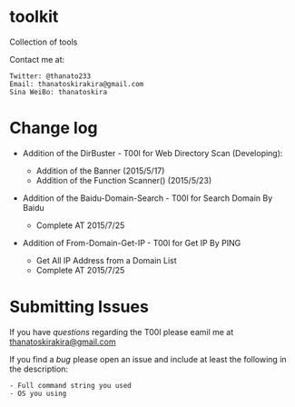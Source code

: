 # toolkit
Collection of tools

Contact me at:

    Twitter: @thanato233
    Email: thanatoskirakira@gmail.com
    Sina WeiBo: thanatoskira

Change log
==========

- Addition of the DirBuster - T00l for Web Directory Scan (Developing):
    - Addition of the Banner (2015/5/17)
    - Addition of the Function Scanner() (2015/5/23)

- Addition of the Baidu-Domain-Search - T00l for Search Domain By Baidu
    - Complete AT 2015/7/25

- Addition of From-Domain-Get-IP - T00l for Get IP By PING
    - Get All IP Address from a Domain List
    - Complete AT 2015/7/25

Submitting Issues
=================
If you have *questions* regarding the T00l please eamil me at thanatoskirakira@gmail.com

If you find a *bug* please open an issue and include at least the following in the description:

    - Full command string you used
    - OS you using 
